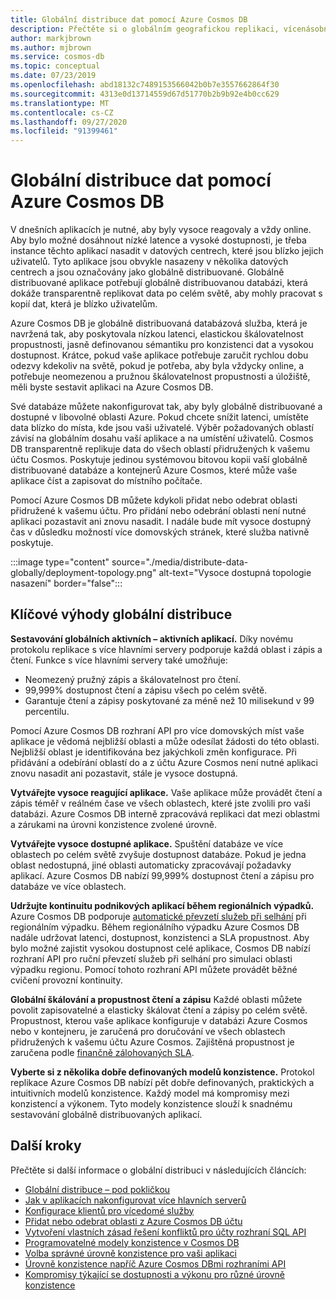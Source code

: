 ```yaml
---
title: Globální distribuce dat pomocí Azure Cosmos DB
description: Přečtěte si o globálním geografickou replikaci, vícenásobné replikaci, převzetí služeb při selhání a obnovení dat pomocí globálních databází z Azure Cosmos DB globálně distribuovaná databázová služba pro více modelů.
author: markjbrown
ms.author: mjbrown
ms.service: cosmos-db
ms.topic: conceptual
ms.date: 07/23/2019
ms.openlocfilehash: abd18132c7489153566042b0b7e3557662864f30
ms.sourcegitcommit: 4313e0d13714559d67d51770b2b9b92e4b0cc629
ms.translationtype: MT
ms.contentlocale: cs-CZ
ms.lasthandoff: 09/27/2020
ms.locfileid: "91399461"
---
```

# <a name="distribute-your-data-globally-with-azure-cosmos-db"></a>Globální distribuce dat pomocí Azure Cosmos DB

V dnešních aplikacích je nutné, aby byly vysoce reagovaly a vždy online. Aby bylo možné dosáhnout nízké latence a vysoké dostupnosti, je třeba instance těchto aplikací nasadit v datových centrech, které jsou blízko jejich uživatelů. Tyto aplikace jsou obvykle nasazeny v několika datových centrech a jsou označovány jako globálně distribuované. Globálně distribuované aplikace potřebují globálně distribuovanou databázi, která dokáže transparentně replikovat data po celém světě, aby mohly pracovat s kopií dat, která je blízko uživatelům. 

Azure Cosmos DB je globálně distribuovaná databázová služba, která je navržená tak, aby poskytovala nízkou latenci, elastickou škálovatelnost propustnosti, jasně definovanou sémantiku pro konzistenci dat a vysokou dostupnost. Krátce, pokud vaše aplikace potřebuje zaručit rychlou dobu odezvy kdekoliv na světě, pokud je potřeba, aby byla vždycky online, a potřebuje neomezenou a pružnou škálovatelnost propustnosti a úložiště, měli byste sestavit aplikaci na Azure Cosmos DB.

Své databáze můžete nakonfigurovat tak, aby byly globálně distribuované a dostupné v libovolné oblasti Azure. Pokud chcete snížit latenci, umístěte data blízko do místa, kde jsou vaši uživatelé. Výběr požadovaných oblastí závisí na globálním dosahu vaší aplikace a na umístění uživatelů. Cosmos DB transparentně replikuje data do všech oblastí přidružených k vašemu účtu Cosmos. Poskytuje jedinou systémovou bitovou kopii vaší globálně distribuované databáze a kontejnerů Azure Cosmos, které může vaše aplikace číst a zapisovat do místního počítače. 

Pomocí Azure Cosmos DB můžete kdykoli přidat nebo odebrat oblasti přidružené k vašemu účtu. Pro přidání nebo odebrání oblasti není nutné aplikaci pozastavit ani znovu nasadit. I nadále bude mít vysoce dostupný čas v důsledku možností více domovských stránek, které služba nativně poskytuje.

:::image type="content" source="./media/distribute-data-globally/deployment-topology.png" alt-text="Vysoce dostupná topologie nasazení" border="false":::

## <a name="key-benefits-of-global-distribution"></a>Klíčové výhody globální distribuce

**Sestavování globálních aktivních – aktivních aplikací.** Díky novému protokolu replikace s více hlavními servery podporuje každá oblast i zápis a čtení. Funkce s více hlavními servery také umožňuje:

- Neomezený pružný zápis a škálovatelnost pro čtení. 
- 99,999% dostupnost čtení a zápisu všech po celém světě.
- Garantuje čtení a zápisy poskytované za méně než 10 milisekund v 99 percentilu.

Pomocí Azure Cosmos DB rozhraní API pro více domovských míst vaše aplikace je vědomá nejbližší oblasti a může odesílat žádosti do této oblasti. Nejbližší oblast je identifikována bez jakýchkoli změn konfigurace. Při přidávání a odebírání oblastí do a z účtu Azure Cosmos není nutné aplikaci znovu nasadit ani pozastavit, stále je vysoce dostupná.

**Vytvářejte vysoce reagující aplikace.** Vaše aplikace může provádět čtení a zápis téměř v reálném čase ve všech oblastech, které jste zvolili pro vaši databázi. Azure Cosmos DB interně zpracovává replikaci dat mezi oblastmi a zárukami na úrovni konzistence zvolené úrovně.

**Vytvářejte vysoce dostupné aplikace.** Spuštění databáze ve více oblastech po celém světě zvyšuje dostupnost databáze. Pokud je jedna oblast nedostupná, jiné oblasti automaticky zpracovávají požadavky aplikací. Azure Cosmos DB nabízí 99,999% dostupnost čtení a zápisu pro databáze ve více oblastech.

**Udržujte kontinuitu podnikových aplikací během regionálních výpadků.** Azure Cosmos DB podporuje [automatické převzetí služeb při selhání](how-to-manage-database-account.md#automatic-failover) při regionálním výpadku. Během regionálního výpadku Azure Cosmos DB nadále udržovat latenci, dostupnost, konzistenci a SLA propustnost. Aby bylo možné zajistit vysokou dostupnost celé aplikace, Cosmos DB nabízí rozhraní API pro ruční převzetí služeb při selhání pro simulaci oblasti výpadku regionu. Pomocí tohoto rozhraní API můžete provádět běžné cvičení provozní kontinuity.

**Globální škálování a propustnost čtení a zápisu** Každé oblasti můžete povolit zapisovatelné a elasticky škálovat čtení a zápisy po celém světě. Propustnost, kterou vaše aplikace konfiguruje v databázi Azure Cosmos nebo v kontejneru, je zaručená pro doručování ve všech oblastech přidružených k vašemu účtu Azure Cosmos. Zajištěná propustnost je zaručena podle [finančně zálohovaných SLA](https://azure.microsoft.com/support/legal/sla/cosmos-db/v1_3/).

**Vyberte si z několika dobře definovaných modelů konzistence.** Protokol replikace Azure Cosmos DB nabízí pět dobře definovaných, praktických a intuitivních modelů konzistence. Každý model má kompromisy mezi konzistencí a výkonem. Tyto modely konzistence slouží k snadnému sestavování globálně distribuovaných aplikací.

## <a name="next-steps"></a><a id="Next Steps"></a>Další kroky

Přečtěte si další informace o globální distribuci v následujících článcích:

* [Globální distribuce – pod pokličkou](global-dist-under-the-hood.md)
* [Jak v aplikacích nakonfigurovat více hlavních serverů](how-to-multi-master.md)
* [Konfigurace klientů pro vícedomé služby](how-to-manage-database-account.md#configure-multiple-write-regions)
* [Přidat nebo odebrat oblasti z Azure Cosmos DB účtu](how-to-manage-database-account.md#addremove-regions-from-your-database-account)
* [Vytvoření vlastních zásad řešení konfliktů pro účty rozhraní SQL API](how-to-manage-conflicts.md#create-a-custom-conflict-resolution-policy)
* [Programovatelné modely konzistence v Cosmos DB](consistency-levels.md)
* [Volba správné úrovně konzistence pro vaši aplikaci](consistency-levels-choosing.md)
* [Úrovně konzistence napříč Azure Cosmos DBmi rozhraními API](consistency-levels-across-apis.md)
* [Kompromisy týkající se dostupnosti a výkonu pro různé úrovně konzistence](consistency-levels-tradeoffs.md)

